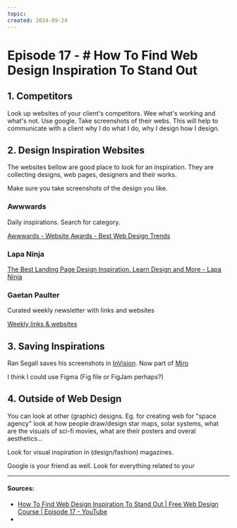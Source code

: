 ```yaml
---
topic: 
created: 2024-09-24
---
```


# Episode 17 - # How To Find Web Design Inspiration To Stand Out

## 1. Competitors

Look up websites of your client's competitors. Wee what's working and what's not.
Use google. Take screenshots of their webs. This will help to communicate with a client why I do what I do, why I design how I design.

## 2. Design Inspiration Websites

The websites bellow are good place to look for an inspiration. They are collecting designs, web pages, designers and their works.

Make sure you take screenshots of the design you like.
### Awwwards

Daily inspirations. Search for category. 

[Awwwards - Website Awards - Best Web Design Trends](https://www.awwwards.com/)

### Lapa Ninja

[The Best Landing Page Design Inspiration, Learn Design and More - Lapa Ninja](https://www.lapa.ninja/)


### Gaetan Paulter

Curated weekly newsletter with links and websites

[Weekly links & websites](https://blog.gaetanpautler.com/)


## 3. Saving Inspirations

Ran Segall saves his screenshots in [InVision](https://www.invisionapp.com/). Now part of [Miro](https://miro.com/)

I think I could use Figma (Fig file or FigJam perhaps?)


## 4. Outside of Web Design

You can look at other (graphic) designs. Eg. for creating web for "space agency" look at how people draw/design star maps, solar systems, what are the visuals of sci-fi movies, what are their posters and overal aesthetics...

Look for visual inspiration in (design/fashion) magazines. 

Google is your friend as well. Look for everything related to your 


___

#### Sources:
- [How To Find Web Design Inspiration To Stand Out | Free Web Design Course | Episode 17 - YouTube](https://www.youtube.com/watch?v=FYOxoJbngAM&list=PLXC_gcsKLD6n7p6tHPBxsKjN5hA_quaPI&index=18)
- 